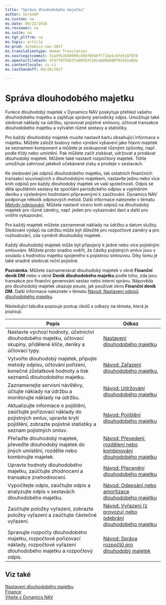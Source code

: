 ```yaml
---
title: "Správa dlouhodobého majetku"
author: SorenGP
ms.custom: na
ms.date: 09/22/2016
ms.reviewer: na
ms.suite: na
ms.tgt_pltfrm: na
ms.topic: article
ms-prod: dynamics-nav-2017
ms.translationtype: Human Translation
ms.sourcegitcommit: 51adfb3588099c496f0946ff71da5c6fe518f070
ms.openlocfilehash: 4fd7f0f5bb37a90583f292a8d8b680f826d1a8da
ms.contentlocale: cs-cz
ms.lasthandoff: 06/26/2017

---
```


# <a name="manage-fixed-assets"></a>Správa dlouhodobého majetku
Funkce dlouhodobý majetek v Dynamics NAV poskytuje přehled vašeho dlouhodobého majetku a zajišťuje správný periodický odpis. Umožňuje také sledovat náklady na údržbu, spravovat pojistné smlouvy, účtovat transakce dlouhodobého majetku a vytvářet různé sestavy a statistiky.

Pro každý dlouhodobý majetek musíte nastavit kartu obsahující informace o majetku. Můžete založit budovy nebo výrobní vybavení jako hlavní majetek se seznamem komponent a můžete je seskupovat různými způsoby, např. podle třídy nebo umístění. Pak můžete začít získávat, udržovat a prodávat dlouhodobý majetek. Můžete také nastavit rozpočtový majetek. Tohle umožňuje zahrnout jakékoli očekávané zisky a prodeje v sestavách.

Ke sledování jak odpisů dlouhodobého majetku, tak ostatních finančních transakcí souvisejících s dlouhodobým majetkem, nastavíte jednu nebo více knih odpisů pro každý dlouhodobý majetek ve vaší společnosti. Odpis se dělá spuštěním sestavy ke spočítání periodického odpisu a vyplněním deníku s výslednými hodnotami připravenými k zaúčtování. Dynamics NAV podporuje několik odpisových metod. Další informace naleznete v tématu [Metody odpisování](fa-depreciation-methods.md). Můžete nastavit vícero knih odpisů na dlouhodobý majetek pro různé záměry, např. jeden pro vykazování daní a další pro vnitřní vykazování.

Pro každý majetek můžete zaznamenat náklady na údržbu a datum služby. Sledování výdajů na údržbu může být důležité pro rozpočtové záměry a pro rozhodování, zda vyměnit dlouhodobý majetek.

Každý dlouhodobý majetek může být připojený k jedné nebo více pojistným smlouvám. Můžete proto snadno ověřit, že částky pojistných smluv jsou v souladu s hodnotou majetku spojeného s pojistnou smlouvou. Díky tomu je také snadné sledovat roční pojistné.

**Poznámka**: Můžete zaznamenávat dlouhodobý majetek v okně **Finanční deník DM** nebo v okně **Deník dlouhodobého majetku** podle toho, zda jsou transakce pro finanční generování sestav nebo interní správu. Nápověda pro dlouhodobý majetek ukazuje pouze, jak používat okno **Finanční deník DM**. Další informace naleznete v tématu [Návod: Nastavení odpisů dlouhodobého majetku](fa-how-setup-depreciation.md).

Následující tabulka popisuje postup úkolů s odkazy na témata, která je popisují.

| Popis | Odkaz |
|----|-----|
|Nastavte výchozí hodnoty, účetnictví dlouhodobého majetku, účtovací skupiny, přidělené klíče, deníky a účtovací typy.|[Nastavení dlouhodobého majetku](fa-setup.md)|
|Vytvořte dlouhodobý majetek, připojte metody odpisu, účtování pořízení, konečné zůstatkové hodnoty a tisk seznamů dlouhodobého majetku.|[Návod: Zařazení dlouhodobého majetku.](fa-how-acquire.md)|
|Zaznamenejte servisní návštěvy, účtujte náklady na údržbu a monitorujte náklady na údržbu.|[Návod: Udržování dlouhodobého majetku](fa-how-maintain.md)|
|Aktualizujte informace o pojištění, zaúčtujte pořizovací náklady do pojistných smluv, upravte krytí pojištění, zobrazte pojistné statistiky a seznam pojistných smluv.|[Návod: Pojištění dlouhodobého majetku](fa-how-insure.md)|
|Přeřaďte dlouhodobý majetek, převeďte dlouhodobý majetek do jiných umístění, rozdělte nebo kombinujte majetek.|[Návod: Převedení, rozdělení nebo kombinování dlouhodobého majetku](fa-how-trans-split-combine.md)|
|Upravte hodnoty dlouhodobého majetku, zaúčtujte zhodnocení a transakce znehodnocení.|[Návod: Přecenění dlouhodobého majetku](fa-how-revalue.md)|
|Vypočítejte odpis, zaúčtujte odpis a analyzujte odpis v sestavách dlouhodobého majetku.|[Návod: Odepsání nebo amortizace dlouhodobého majetku](fa-how-depreciate-amortize.md)|
|Zaúčtujte položky vyřazení, zobrazte položky vyřazení a zaúčtujte částečné vyřazení.|[Návod: Vyřazení (z provozu) nebo odebrání dlouhodobého majetku](fa-how-dispose-retire.md)||
|Spravujte rozpočty dlouhodobého majetku, rozpočtové pořizovací náklady, rozpočtové vyřazení dlouhodobého majetku a rozpočtový odpis.|[Návod: Správa rozpočtů pro dlouhodobý majetek](fa-how-manage-budgets.md)|

## <a name="see-also"></a>Viz také
[Nastavení dlouhodobého majetku](fa-setup.md)  
[Finance](finance-setup.md)  
[Vítejte v Dynamics NAV](across-get-started.md)

